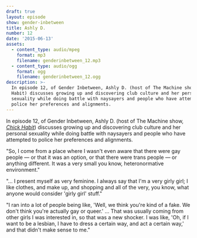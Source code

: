 ```yaml
---
draft: true
layout: episode
show: gender-inbetween
title: Ashly D.
number: 12
date: '2015-06-13'
assets:
  - content_type: audio/mpeg
    format: mp3
    filename: genderinbetween_12.mp3
  - content_type: audio/ogg
    format: ogg
    filename: genderinbetween_12.ogg
description: >-
  In episode 12, of Gender Inbetween, Ashly D. (host of The Machine show, Chick
  Habit) discusses growing up and discovering club culture and her personal
  sexuality while doing battle with naysayers and people who have attempted to
  police her preferences and alignments.
---
```

In episode 12, of Gender Inbetween, Ashly D. (host of The Machine show, [*Chick Habit*](http://nicholaswyoung.com/programs/chick-habit)) discusses growing up and discovering club culture and her personal sexuality while doing battle with naysayers and people who have attempted to police her preferences and alignments.

"So, I come from a place where I wasn't even aware that there were gay people &mdash; or that it was an option, or that there were trans people &mdash; or anything different. It was a very small you know, heteronormative environment."

"... I present myself as very feminine. I always say that I'm a very girly girl; I like clothes, and make up, and shopping and all of the very, you know, what anyone would consider 'girly girl' stuff."

"I ran into a lot of people being like, 'Well, we think you're kind of a fake. We don't think you're actually gay or queer.' ... That was usually coming from other girls I was interested in, so that was a new shocker. I was like, 'Oh, if I want to be a lesbian, I have to dress a certain way, and act a certain way,' and that didn't make sense to me."